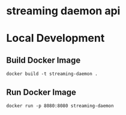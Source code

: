 # streaming daemon api

# Local Development

## Build Docker Image
```
docker build -t streaming-daemon .
```

## Run Docker Image
```
docker run -p 8080:8080 streaming-daemon
```